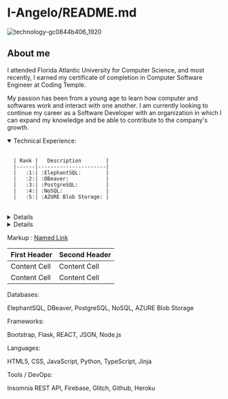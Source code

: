 # I-Angelo/README.md


![technology-gc0844b406_1920](https://user-images.githubusercontent.com/111244396/229180551-540bbb59-f741-4ad6-b6a7-861932aae83c.jpg)

## About me

I attended Florida Atlantic University for Computer Science, and most recently, I earned my certificate of completion in Computer Software Engineer at Coding Temple. 

My passion has been from a young age to learn how computer and softwares work and interact with one another. I am currently looking to continue my career as a Software Developer with an organization in which I can expand my knowledge and be able to contribute to the company's growth.


<details open>
<summary>Technical Experience: </summary>
  <br>
  
      | Rank |   Description        |
      |------|----------------------|
      |   :1:| :ElephantSQL:        |
      |   :2:| :DBeaver:            |
      |   :3:| :PostgreSQL:         |
      |   :4:| :NoSQL:              |
      |   :5:| :AZURE Blob Storage: |
  
  <br>
  <details>
      |      | THING-TO-RANK |
      |-----:|---------------|
      |     1| Databases:    |
      |     2|               |
      |     3|               |
  </details>
  <details>
      |      | THING-TO-RANK |
      |-----:|---------------|
      |     1| Databases:    |
      |     2|               |
      |     3|               |
  </details>
  
</details>


Markup :  [Named Link](https://ivananguloprosite.com/ "Personal Website")

First Header  | Second Header
------------- | -------------
Content Cell  | Content Cell
Content Cell  | Content Cell


Databases:

ElephantSQL, DBeaver, PostgreSQL, NoSQL, AZURE Blob Storage

Frameworks:

Bootstrap, Flask, REACT, JSON, Node.js

Languages:

HTML5, CSS, JavaScript, Python, TypeScript, Jinja

Tools / DevOps:

Insomnia REST API, Firebase, Glitch, Github, Heroku
